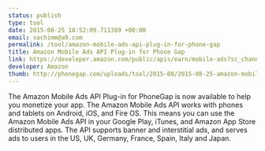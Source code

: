 ```yaml
--- 
status: publish
type: tool
date: 2015-08-25 18:52:09.711389 +00:00
email: sachimm@a9.com
permalink: /tool/amazon-mobile-ads-api-plug-in-for-phone-gap
title: Amazon Mobile Ads API Plug-in for Phone Gap
link: https://developer.amazon.com/public/apis/earn/mobile-ads?sc_channel=Partner&sc_brand=Mobile_Ads&sc_segment=Devs&sc_publisher=PhoneGap&sc_WW&
developer: Amazon
thumb: http://phonegap.com/uploads/tool/2015-08/2015-08-25-amazon-mobile-ads-api-plug-in-for-phone-gap.png
---
```


The Amazon Mobile Ads API Plug-in for PhoneGap is now available to help you monetize your app. The Amazon Mobile Ads API works with phones and tablets on Android, iOS, and Fire OS. This means you can use the Amazon Mobile Ads API in your Google Play, iTunes, and Amazon App Store distributed apps. The API supports banner and interstitial ads, and serves ads to users in the US, UK, Germany, France, Spain, Italy and Japan.
